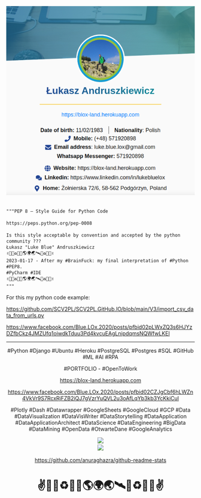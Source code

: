 <div align="center">  
<img src="https://raw.githubusercontent.com/LukeBlueLOx/Django-BLOX-Land-Post_List.html/main/BLOX-VC.png" width="" height=""/>
</div>
<br>

```
"""PEP 8 – Style Guide for Python Code

https://peps.python.org/pep-0008

Is this style acceptable by convention and accepted by the python community ???
Łukasz "Luke Blue" Andruszkiewicz
✌💙💚♻️🌌🚀🌎🌍🌏🛰🌌♻️💚💙✌
2023-01-17 - After my #BrainFuck: my final interpretation of #Python #PEP8.
#PyCharm #IDE
✌💙💚♻️🌌🚀🌎🌍🌏🛰🌌♻️💚💙✌
"""
```

For this my python code example: 

https://github.com/SCV2PL/SCV2PL.GitHub.IO/blob/main/V3/import_csv_data_from_urls.py

https://www.facebook.com/Blue.LOx.2020/posts/pfbid02pLWxZQ3s6HJYzDZfbCkz4JMZUfq1oiwdkTduu3Pd4kvcuEAgLnipdqmsNQWfwLKEl

--- 
<div align="center"> 
#Python #Django #Ubuntu #Heroku #PostgreSQL #Postgres #SQL #GitHub #ML #AI #RPA

#PORTFOLIO - #OpenToWork

https://blox-land.herokuapp.com
  
https://www.facebook.com/Blue.LOx.2020/posts/pfbid02CZJgCbf6hLWZn4VkVr9S7RcxRjFZB2iQJ7gVzrYuQVL2u3oAfLqYb3kb3YcKkiCul

#Plotly #Dash #Datawrapper #GoogleSheets #GoogleCloud #GCP #Data #DataVisualization #DataVisWriter #DataStorytelling #DataApplication #DataApplicationArchitect #DataScience #DataEngineering #BigData #DataMining #OpenData #OtwarteDane #GoogleAnalytics

<img width="50%" src="https://github-readme-stats-git-masterrstaa-rickstaa.vercel.app/api/top-langs/?username=LukeBlueLOx&theme=github_dark&layout=compact&langs_count=10&count_private=true"/>
<br>  
<img width="50%" src="https://github-readme-stats-git-masterrstaa-rickstaa.vercel.app/api?username=LukeBlueLOx&show_icons=true&theme=github_dark&count_private=true&include_all_commits=True"/>
  
https://github.com/anuraghazra/github-readme-stats


# ✌💙💚♻️🌌🚀🌎🌍🌏🛰🌌♻️💚💙✌
</div>
